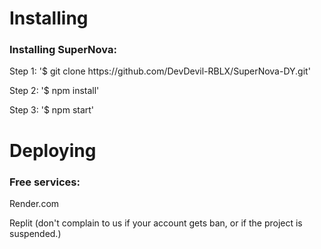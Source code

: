 # Installing

<h3>Installing SuperNova:</h3>
<p>Step 1: '$ git clone https://github.com/DevDevil-RBLX/SuperNova-DY.git'</p>
<p>Step 2: '$ npm install'</p>
<p>Step 3: '$ npm start'</p>

# Deploying

<h3>Free services:</h3>
<p>Render.com</p>
<p>Replit (don't complain to us if your account gets ban, or if the project is suspended.) </p>
